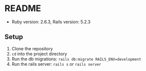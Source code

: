 # README
* Ruby version: 2.6.3, Rails version: 5.2.3

## Setup
1. Clone the repository
2. `cd` into the project directory
3. Run the db migrations: `rails db:migrate RAILS_ENV=development`
4. Run the rails server: `rails s` or `rails server`